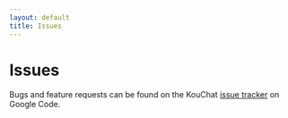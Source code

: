 ```yaml
---
layout: default
title: Issues
---
```


<h1>Issues</h1>

Bugs and feature requests can be found on the KouChat [issue tracker](https://code.google.com/p/kouchat/issues/list) on Google Code.

